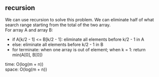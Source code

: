 ## recursion
We can use recursion to solve this problem. We can eliminate half of what search range starting from the total of the two array.<br>
For array A and array B:<br>
- if A[k/2 - 1] <= B[k/2 -  1]: eliminate all elements before k/2 - 1 in A
- else: eliminate all elements before k/2 - 1 in B
- for terminate: when one array is out of element; when k = 1: return min(A[0], B[0])

time: O(log(m + n))<br>
space: O(log(m + n))
